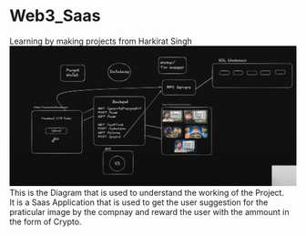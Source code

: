 # Web3_Saas
Learning by making projects from Harkirat Singh 
![Working](https://github.com/NamanGarg12/Web3_Saas/blob/main/Screenshot%202024-11-08%20223030.png)
This is the Diagram that is used to understand the working of the Project.
<br>
It is a Saas Application that is used to get the user suggestion for the praticular image by the compnay and reward the user with the ammount in the form of Crypto.
